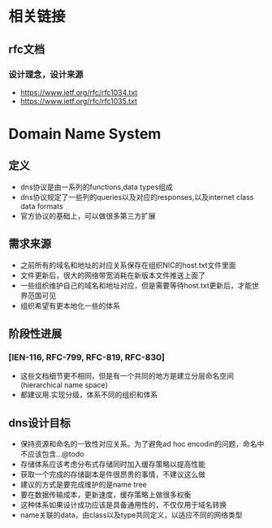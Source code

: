 # 相关链接
## rfc文档
### 设计理念，设计来源
- https://www.ietf.org/rfc/rfc1034.txt
- https://www.ietf.org/rfc/rfc1035.txt


# Domain Name System
## 定义
- dns协议是由一系列的functions,data types组成
- dns协议规定了一些列的queries以及对应的responses,以及internet class data formats
- 官方协议的基础上，可以做很多第三方扩展

## 需求来源
- 之前所有的域名和地址的对应关系保存在组织NIC的host.txt文件里面
- 文件更新后，很大的网络带宽消耗在新版本文件推送上面了
- 一些组织维护自己的域名和地址对应，但是需要等待host.txt更新后，才能世界范围可见
- 组织希望有更本地化一些的体系

## 阶段性进展
### [IEN-116, RFC-799, RFC-819, RFC-830]
- 这些文档细节更不相同，但是有一个共同的地方是建立分层命名空间(hierarchical name space)
- 都建议用.实现分级，体系不同的组织和体系


## dns设计目标
- 保持资源和命名的一致性对应关系。为了避免ad hoc encodin的问题，命名中不应该包含...@todo
- 存储体系应该考虑分布式存储同时加入缓存策略以提高性能
- 获取一个完成的存储副本是件很昂贵的事情，不建议这么做
- 建议的方式是要完成维护的是name tree
- 要在数据传输成本，更新速度，缓存策略上做很多权衡
- 这种体系如果设计成功应该是具备通用性的，不仅仅用于域名转换
- name关联的data，由class以及type共同定义，以适应不同的网络类型 
 

